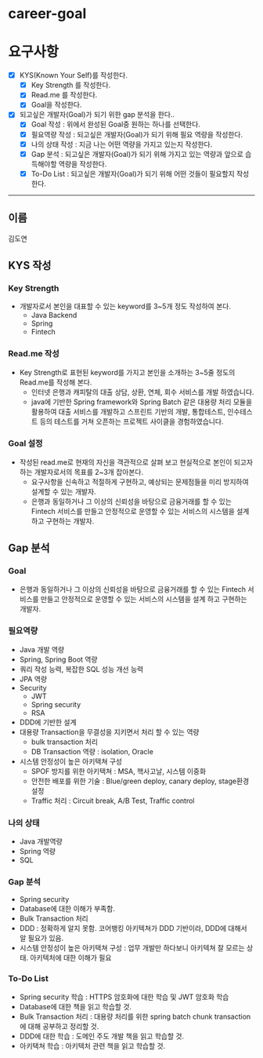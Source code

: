 # career-goal

# 요구사항
- [X] KYS(Known Your Self)를 작성한다.
    - [X] Key Strength 를 작성한다.
    - [X] Read.me 를 작성한다.
    - [X] Goal을 작성한다.
- [X] 되고싶은 개발자(Goal)가 되기 위한 gap 분석을 한다..
    - [X] Goal 작성 : 위에서 완성된 Goal중 원하는 하나를 선택한다.
    - [X] 필요역량 작성 : 되고싶은 개발자(Goal)가 되기 위해 필요 역량을 작성한다.
    - [X] 나의 상태 작성 : 지금 나는 어떤 역량을 가지고 있는지 작성한다.
    - [X] Gap 분석 : 되고싶은 개발자(Goal)가 되기 위해 가지고 있는 역량과 앞으로 습득해야할 역량을 작성한다.
    - [X] To-Do List : 되고싶은 개발자(Goal)가 되기 위해 어떤 것들이 필요할지 작성한다.

---
## 이름
김도연
## KYS 작성
### Key Strength
- 개발자로서 본인을 대표할 수 있는 keyword를 3~5개 정도 작성하여 본다. 
    - Java Backend
    - Spring
    - Fintech

### Read.me 작성
- Key Strength로 표현된 keyword를 가지고 본인을 소개하는 3~5줄 정도의 Read.me를 작성해 본다.
    - 인터넷 은행과 캐피탈의 대출 상담, 상환, 연체, 회수 서비스를 개발 하였습니다. 
    - java에 기반한 Spring framework와 Spring Batch 같은 대용량 처리 모듈을 활용하여 대출 서비스를 개발하고 스프린트 기반의 개발, 통합테스트, 인수테스트 등의 테스트를 거쳐 오픈하는 프로젝트 사이클을 경험하였습니다.

### Goal 설정
- 작성된 read.me로 현재의 자신을 객관적으로 살펴 보고 현실적으로 본인이 되고자하는 개발자로서의 목표를 2~3개 잡아본다.
    - 요구사항을 신속하고 적절하게 구현하고, 예상되는 문제점들을 미리 방지하여 설계할 수 있는 개발자.
    - 은행과 동일하거나 그 이상의 신뢰성을 바탕으로 금융거래를 할 수 있는 Fintech 서비스를 만들고 안정적으로 운영할 수 있는 서비스의 시스템을 설계 하고 구현하는 개발자.

## Gap 분석
### Goal 
- 은행과 동일하거나 그 이상의 신뢰성을 바탕으로 금융거래를 할 수 있는 Fintech 서비스를 만들고 안정적으로 운영할 수 있는 서비스의 시스템을 설계 하고 구현하는 개발자.
### 필요역량
- Java 개발 역량
- Spring, Spring Boot 역량
- 쿼리 작성 능력, 복잡한 SQL 성능 개선 능력
- JPA 역량
- Security
    - JWT
    - Spring security
    - RSA
- DDD에 기반한 설계
- 대용량 Transaction을 무결성을 지키면서 처리 할 수 있는 역량
    - bulk transaction 처리
    - DB Transaction 역량 : isolation, Oracle
- 시스템 안정성이 높은 아키택쳐 구성
    - SPOF 방지를 위한 아키택쳐 : MSA, 핵사고날, 시스템 이중화
    - 안전한 배포를 위한 기술 : Blue/green deploy, canary deploy, stage환경 설정
    - Traffic 처리 : Circuit break, A/B Test, Traffic control
### 나의 상태
- Java 개발역량
- Spring 역량
- SQL 
### Gap 분석
- Spring security 
- Database에 대한 이해가 부족함.
- Bulk Transaction 처리
- DDD : 정확하게 알지 못함. 코어뱅킹 아키텍쳐가 DDD 기반이라, DDD에 대해서 알 필요가 있음.
- 시스템 안정성이 높은 아키택쳐 구성 : 업무 개발만 하다보니 아키텍쳐 잘 모르는 상태. 아키텍처에 대한 이해가 필요
### To-Do List
- Spring security 학습 : HTTPS 암호화에 대한 학습 및 JWT 암호화 학습
- Database에 대한 책을 읽고 학습할 것.
- Bulk Transaction 처리 : 대용량 처리를 위한 spring batch chunk transaction에 대해 공부하고 정리할 것.
- DDD에 대한 학습 : 도메인 주도 개발 책을 읽고 학습할 것.
- 아키택쳐 학습 : 아키텍처 관련 책을 읽고 학습할 것.